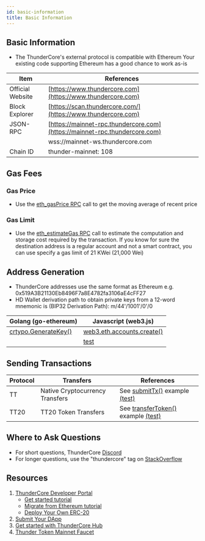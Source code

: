 ```yaml
---
id: basic-information
title: Basic Information
---
```


## Basic Information

* The ThunderCore's external protocol is compatible with Ethereum
Your existing code supporting Ethereum has a good chance to work as-is

Item             | References
-----------------|----------------------------------------------------------------------------
|Official Website |[https://www.thundercore.com](https://www.thundercore.com)
| Block Explorer  |[https://scan.thundercore.com/](https://www.thundercore.com)
| JSON-RPC        | [https://mainnet-rpc.thundercore.com](https://mainnet-rpc.thundercore.com)
|                 | wss://mainnet-ws.thundercore.com
|Chain ID         |thunder-mainnet: 108
         
## Gas Fees

### Gas Price

* Use the [eth_gasPrice RPC](https://eth.wiki/json-rpc/API) call to get the moving average of recent price


### Gas Limit

* Use the [eth_estimateGas RPC](https://github.com/ethereum/wiki/wiki/JSON-RPC#eth_estimategas) call to estimate the computation and storage cost required by the transaction.
If you know for sure the destination address is a regular account and not a smart contract, you can use specify a gas limit of 21 KWei (21,000 Wei)


## Address Generation

* ThunderCore addresses use the same format as Ethereum e.g. 0x519A3B21130Eb8496F7a8E4782fa3106aE4cFF27
* HD Wallet derivation path to obtain private keys from a 12-word mnemonic is (BIP32 Derivation Path): m/44'/1001'/0'/0

|Golang (go-ethereum) |Javascript (web3.js)
|--------------------------------------------------------------------------------------------------|----------------------------------------------------------------------------------------------------------------------------------------------------------------------------------------------------
|[crtypo.GenerateKey()](https://github.com/ethereum/go-ethereum/blob/v1.9.12/crypto/crypto.go#L193)| [web3.eth.accounts.create()](https://github.com/thundercore/field-support/blob/private-key-to-address/src/key.js#L9)
|                                                                                                  |[test](https://github.com/thundercore/field-support/blob/private-key-to-address/test/testPrivateKeyToAddress.js#L12)



## Sending Transactions


Protocol| Transfers                   | References
----|---------------------------------|-----------------------------------------------------------------------------------------------------------------------------
TT  | Native Cryptocurrency Transfers | See [submitTx()](https://github.com/thundercore/field-support/blob/transfer/src/transfer.js#L29) example [(test)](https://github.com/thundercore/field-support/blob/transfer/test/testTransfer.js#L11)
TT20| TT20 Token Transfers            | See [transferToken()](https://github.com/thundercore/field-support/blob/transfer/src/transfer.js#L54) example [(test)](https://github.com/thundercore/field-support/blob/transfer/test/testTransfer.js#L13)




## Where to Ask Questions

* For short questions, ThunderCore [Discord](https://discordapp.com/invite/5EbxXfw)
* For longer questions, use the "thundercore" tag on [StackOverflow](https://stackoverflow.com/questions/tagged/thundercore)



## Resources

1. [ThunderCore Developer Portal](https://developers.thundercore.com/) 
    * [Get started tutorial](deploy-your-own-game.md)
    * [Migrate from Ethereum tutorial](migrate-to-thunder.md)
    * [Deploy Your Own ERC-20](erc20-smart-contract.md)
2. [Submit Your DApp](https://dapps.thundercore.com/submit)
3. [Get started with ThunderCore Hub](get-wallet.md)
4. [Thunder Token Mainnet Faucet](https://faucet.thundercore.com/)
